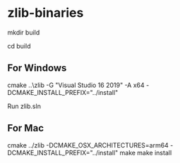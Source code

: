 # zlib-binaries

mkdir build

cd build

## For Windows

cmake ..\zlib -G "Visual Studio 16 2019" -A x64 -DCMAKE_INSTALL_PREFIX="../install"

Run zlib.sln

## For Mac

cmake ../zlib -DCMAKE_OSX_ARCHITECTURES=arm64 -DCMAKE_INSTALL_PREFIX="../install"
make
make install
